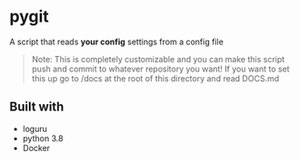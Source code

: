 # pygit
 A script that reads **your config** settings from a config file
 
 > Note: This is completely customizable and you can make this script push and commit to whatever repository you want! If you want to set this up go to /docs at the root of this directory and read DOCS.md

## Built with
- loguru
- python 3.8
- Docker

